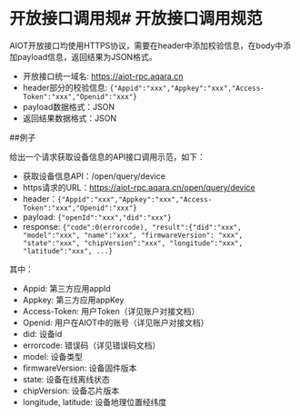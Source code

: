 # 开放接口调用规# 开放接口调用规范


AIOT开放接口均使用HTTPS协议，需要在header中添加校验信息，在body中添加payload信息，返回结果为JSON格式。

- 开放接口统一域名: https://aiot-rpc.aqara.cn
- header部分的校验信息: ```{"Appid":"xxx","Appkey":"xxx","Access-Token":"xxx","Openid":"xxx"}```
- payload数据格式：JSON
- 返回结果数据格式：JSON

##例子

给出一个请求获取设备信息的API接口调用示范，如下：

- 获取设备信息API：/open/query/device
- https请求的URL：https://aiot-rpc.aqara.cn/open/query/device
- header：```{"Appid":"xxx","Appkey":"xxx","Access-Token":"xxx","Openid":"xxx"}```
- payload: ```{"openId":"xxx","did":"xxx"}```
- response: ```{"code":0(errorcode), "result":{"did":"xxx", "model":"xxx", "name":"xxx", "firmwareVersion": "xxx", "state":"xxx", "chipVersion":"xxx", "longitude":"xxx", "latitude":"xxx", ...}```

其中：

- Appid: 第三方应用appId
- Appkey: 第三方应用appKey
- Access-Token: 用户Token（详见账户对接文档）
- Openid: 用户在AIOT中的账号（详见账户对接文档）
- did: 设备id
- errorcode: 错误码（详见错误码文档）
- model: 设备类型
- firmwareVersion: 设备固件版本
- state: 设备在线离线状态
- chipVersion: 设备芯片版本
- longitude, latitude: 设备地理位置经纬度

